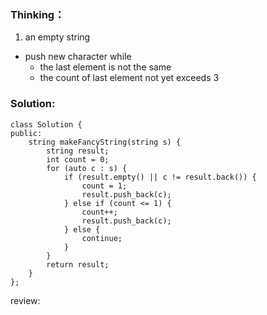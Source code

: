 ### Thinking：
1. an empty string
 - push new character while
	- the last element is not the same
	- the count of last element not yet exceeds 3

### Solution:

```
class Solution {
public:
    string makeFancyString(string s) {
        string result;
        int count = 0;
        for (auto c : s) {
	        if (result.empty() || c != result.back()) {
		        count = 1;
		        result.push_back(c);
	        } else if (count <= 1) {
		        count++;
		        result.push_back(c);
	        } else {
		        continue;
	        }
        }
        return result;
    }
};
```

review: